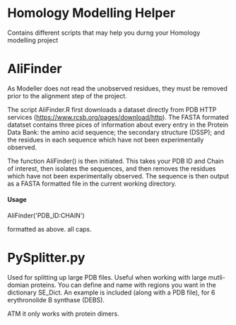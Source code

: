 # Homology Modelling Helper
 Contains different scripts that may help you durng your Homology modelling project

# AliFinder

As Modeller does not read the unobserved residues, they must be removed prior to the alignment step of the project.

The script AliFinder.R first downloads a dataset directly from PDB HTTP services (https://www.rcsb.org/pages/download/http). The FASTA formated datatset contains three pices of information about every entry in the Protein Data Bank: the amino acid sequence; the secondary structure (DSSP); and the residues in each sequence which have not been experimentally observed.

The function AliFinder() is then initiated. This takes your PDB ID and Chain of interest, then isolates the sequences, and then removes the residues which have not been experimentally observed. The sequence is then output as a FASTA formatted file in the current working directory.
#### Usage ####

AliFinder('PDB_ID:CHAIN')

formatted as above. all caps.

# PySplitter.py

Used for splitting up large PDB files. Useful when working with large mutli-domian proteins. You can define and name with regions you want in the dictionary SE_Dict. An example is included (along with a PDB file), for 6 erythronolide B synthase (DEBS).

ATM it only works with protein dimers.
